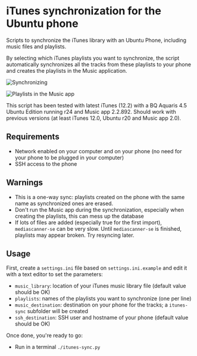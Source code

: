 # iTunes synchronization for the Ubuntu phone

Scripts to synchronize the iTunes library with an Ubuntu Phone, including music files and playlists.


By selecting which iTunes playlists you want to synchronize, the script automatically synchronizes all the tracks from these playlists to your phone and creates the playlists in the Music application.

![Synchronizing](http://thomasmuguet.info/img/pages/projects-2015-04-06-itunes-synchronization-for-the-ubuntu-phone/syncing.png)

![Playlists in the Music app](http://thomasmuguet.info/img/pages/projects-2015-04-06-itunes-synchronization-for-the-ubuntu-phone/screenshot.png)

This script has been tested with latest iTunes (12.2) with a BQ Aquaris 4.5 Ubuntu Edition running r24 and Music app 2.2.892. Should work with previous versions (at least iTunes 12.0, Ubuntu r20 and Music app 2.0).


## Requirements

* Network enabled on your computer and on your phone (no need for your phone to be plugged in your computer)
* SSH access to the phone

## Warnings

* This is a one-way sync: playlists created on the phone with the same name as synchronized ones are erased.
* Don't run the Music app during the synchronization, especially when creating the playlists, this can mess up the database
* If lots of files are added (especially true for the first import), `mediascanner-se` can be very slow. Until `mediascanner-se` is finished, playlists may appear broken. Try resyncing later.

## Usage

First, create a `settings.ini` file based on `settings.ini.example` and edit it with a text editor to set the parameters:
* `music_library`: location of your iTunes music library file (default value should be OK)
* `playlists`: names of the playlists you want to synchronize (one per line)
* `music_destination`: destination on your phone for the tracks; a `itunes-sync` subfolder will be created
* `ssh_destination`: SSH user and hostname of your phone (default value should be OK)

Once done, you're ready to go:

* Run in a terminal `./itunes-sync.py`

